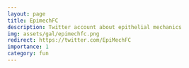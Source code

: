 ```yaml
---
layout: page
title: EpimechFC
description: Twitter account about epithelial mechanics
img: assets/gal/epimechfc.png
redirect: https://twitter.com/EpiMechFC
importance: 1
category: fun
---
```

